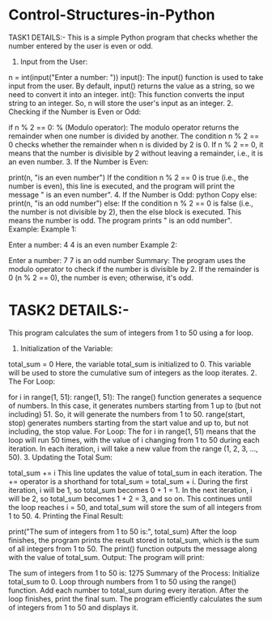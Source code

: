 # Control-Structures-in-Python
TASK1 DETAILS:-
This is a simple Python program that checks whether the number entered by the user is even or odd.

1. Input from the User:

n = int(input("Enter a number: "))
input(): The input() function is used to take input from the user. By default, input() returns the value as a string, so we need to convert it into an integer.
int(): This function converts the input string to an integer. So, n will store the user's input as an integer.
2. Checking if the Number is Even or Odd:

if n % 2 == 0:
% (Modulo operator): The modulo operator returns the remainder when one number is divided by another.
The condition n % 2 == 0 checks whether the remainder when n is divided by 2 is 0.
If n % 2 == 0, it means that the number is divisible by 2 without leaving a remainder, i.e., it is an even number.
3. If the Number is Even:

print(n, "is an even number")
If the condition n % 2 == 0 is true (i.e., the number is even), this line is executed, and the program will print the message "<number> is an even number".
4. If the Number is Odd:
python
Copy
else:
    print(n, "is an odd number")
else: If the condition n % 2 == 0 is false (i.e., the number is not divisible by 2), then the else block is executed. This means the number is odd.
The program prints "<number> is an odd number".
Example:
Example 1:

Enter a number: 4
4 is an even number
Example 2:


Enter a number: 7
7 is an odd number
Summary:
The program uses the modulo operator to check if the number is divisible by 2.
If the remainder is 0 (n % 2 == 0), the number is even; otherwise, it's odd.

# TASK2 DETAILS:-
This program calculates the sum of integers from 1 to 50 using a for loop.

1. Initialization of the Variable:

total_sum = 0
Here, the variable total_sum is initialized to 0. This variable will be used to store the cumulative sum of integers as the loop iterates.
2. The For Loop:

for i in range(1, 51):
range(1, 51): The range() function generates a sequence of numbers. In this case, it generates numbers starting from 1 up to (but not including) 51. So, it will generate the numbers from 1 to 50.
range(start, stop) generates numbers starting from the start value and up to, but not including, the stop value.
For Loop: The for i in range(1, 51) means that the loop will run 50 times, with the value of i changing from 1 to 50 during each iteration. In each iteration, i will take a new value from the range (1, 2, 3, ..., 50).
3. Updating the Total Sum:
   
   
total_sum += i
This line updates the value of total_sum in each iteration. The += operator is a shorthand for total_sum = total_sum + i.
During the first iteration, i will be 1, so total_sum becomes 0 + 1 = 1.
In the next iteration, i will be 2, so total_sum becomes 1 + 2 = 3, and so on.
This continues until the loop reaches i = 50, and total_sum will store the sum of all integers from 1 to 50.
4. Printing the Final Result:
   
   
print("The sum of integers from 1 to 50 is:", total_sum)
After the loop finishes, the program prints the result stored in total_sum, which is the sum of all integers from 1 to 50.
The print() function outputs the message along with the value of total_sum.
Output:
The program will print:


The sum of integers from 1 to 50 is: 1275
Summary of the Process:
Initialize total_sum to 0.
Loop through numbers from 1 to 50 using the range() function.
Add each number to total_sum during every iteration.
After the loop finishes, print the final sum.
The program efficiently calculates the sum of integers from 1 to 50 and displays it.





